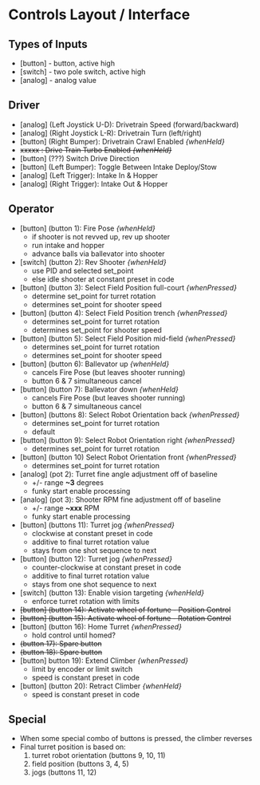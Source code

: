 # Controls Layout / Interface

## Types of Inputs
- [button] - button, active high
- [switch] - two pole switch, active high
- [analog] - analog value

## Driver
- [analog] (Left Joystick U-D): Drivetrain Speed (forward/backward)
- [analog] (Right Joystick L-R): Drivetrain Turn (left/right)
- [button] (Right Bumper): Drivetrain Crawl Enabled *{whenHeld}*
- ~~xxxxx : Drive Train Turbo Enabled *{whenHeld}*~~
- [button] (???) Switch Drive Direction
- [button] (Left Bumper): Toggle Between Intake Deploy/Stow
- [analog] (Left Trigger): Intake In & Hopper
- [analog] (Right Trigger): Intake Out & Hopper

## Operator
- [button] (button 1): Fire Pose *{whenHeld}*
  - if shooter is not revved up, rev up shooter
  - run intake and hopper
  - advance balls via ballevator into shooter
- [switch] (button 2): Rev Shooter *{whenHeld}*
  - use PID and selected set_point
  - else idle shooter at constant preset in code
- [button] (button 3): Select Field Position full-court *{whenPressed}*
  - determine set_point for turret rotation
  - determines set_point for shooter speed
- [button] (button 4): Select Field Position trench *{whenPressed}*
  - determines set_point for turret rotation
  - determines set_point for shooter speed
- [button] (button 5): Select Field Position mid-field *{whenPressed}*
  - determines set_point for turret rotation
  - determines set_point for shooter speed
- [button] (button 6): Ballevator up *{whenHeld}*
  - cancels Fire Pose (but leaves shooter running)
  - button 6 & 7 simultaneous cancel
- [button] (button 7): Ballevator down *{whenHeld}*
  - cancels Fire Pose (but leaves shooter running)
  - button 6 & 7 simultaneous cancel
- [button] (buttons 8): Select Robot Orientation back *{whenPressed}*
  - determines set_point for turret rotation
  - default
- [button] (button 9): Select Robot Orientation right *{whenPressed}*
  - determines set_point for turret rotation
- [button] (button 10) Select Robot Orientation front *{whenPressed}*
  - determines set_point for turret rotation
- [analog] (pot 2): Turret fine angle adjustment off of baseline
  - +/- range **~3** degrees
  - funky start enable processing
- [analog] (pot 3): Shooter RPM fine adjustment off of baseline
  - +/- range **~xxx** RPM
  - funky start enable processing
- [button] (buttons 11): Turret jog *{whenPressed}*
  - clockwise at constant preset in code
  - additive to final turret rotation value
  - stays from one shot sequence to next
- [button] (button 12): Turret jog *{whenPressed}*
  - counter-clockwise at constant preset in code
  - additive to final turret rotation value
  - stays from one shot sequence to next
- [switch] (button 13): Enable vision targeting *{whenHeld}*
  - enforce turret rotation with limits
- ~~[button] (button 14): Activate wheel of fortune - Position Control~~
- ~~[button] (button 15): Activate wheel of fortune - Rotation Control~~
- [button] (button 16): Home Turret *{whenPressed}*
  - hold control until homed?
- ~~(button 17): Spare button~~
- ~~(button 18): Spare button~~
- [button] button 19): Extend Climber *{whenPressed}*
  - limit by encoder or limit switch
  - speed is constant preset in code
- [button] (button 20): Retract Climber *{whenHeld}*
   - speed is constant preset in code


## Special
- When some special combo of buttons is pressed, the climber reverses
- Final turret position is based on:
  1. turret robot orientation (buttons 9, 10, 11)
  1. field position (buttons 3, 4, 5)
  1. jogs (buttons 11, 12)
